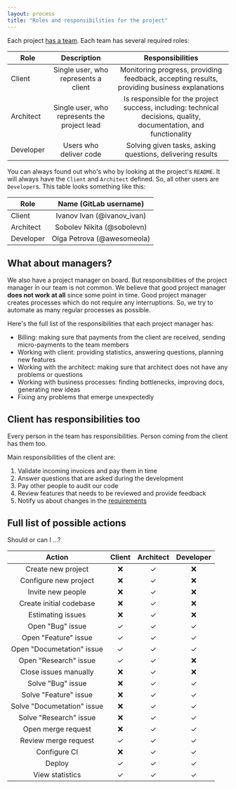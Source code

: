 ```yaml
---
layout: process
title: "Roles and responsibilities for the project"
---
```


Each project [has a team](/meta/rsdp/team-and-scaling).
Each team has several required roles:

| Role      | Description | Responsibilities |
|-----------|:-----------:|:----------------:|
|   Client  |Single user, who represents a client|Monitoring progress, providing feedback, accepting results, providing business explanations|
| Architect |Single user, who represents the project lead|Is responsible for the project success, including: technical decisions, quality, documentation, and functionality|
| Developer |Users who deliver code|Solving given tasks, asking questions, delivering results|

You can always found out who's who by looking at the project's `README`. It will always have the `Client` and `Architect` defined.
So, all other users are `Developer`s. This table looks something like this:

| Role      | Name (GitLab username) |
|-----------|:-----------:|
| Client    |Ivanov Ivan (@ivanov_ivan)|
| Architect |Sobolev Nikita (@sobolevn)|
| Developer |Olga Petrova (@awesomeola)|


## What about managers?

We also have a project manager on board. But responsibilities of the project
manager in our team is not common.
We believe that good project manager **does not work at all** since some point in time.
Good project manager creates processes which do not require any interruptions.
So, we try to automate as many regular processes as possible.

Here's the full list of the responsibilities that each project manager has:

- Billing: making sure that payments from the client are received, sending micro-payments to the team members
- Working with client: providing statistics, answering questions, planning new features
- Working with the architect: making sure that architect does not have any problems or questions
- Working with business processes: finding bottlenecks, improving docs, generating new ideas
- Fixing any problems that emerge unexpectedly


## Client has responsibilities too

Every person in the team has responsibilities. Person coming from the client
has them too.

Main responsibilities of the client are:

1. Validate incoming invoices and pay them in time
2. Answer questions that are asked during the development
3. Pay other people to audit our code
4. Review features that needs to be reviewed and provide feedback
5. Notify us about changes in the [requirements](/meta/rsdp/requirements-analysis/)


## Full list of possible actions

Should or can I ...?

| Action | Client | Architect | Developer |
|:------:|:------:|:---------:|:---------:|
|Create new project|❌|✓|❌|
|Configure new project|❌|✓|❌|
|Invite new people|❌|✓|❌|
|Create initial codebase|❌|✓|❌|
|Estimating issues|❌|✓|❌|
|Open "Bug" issue|✓|✓|✓|
|Open "Feature" issue|✓|✓|✓|
|Open "Documetation" issue|✓|✓|✓|
|Open "Research" issue|✓|✓|❌|
|Close issues manually|❌|✓|❌|
|Solve "Bug" issue|❌|✓|✓|
|Solve "Feature" issue|❌|✓|✓|
|Solve "Documetation" issue|❌|✓|✓|
|Solve "Research" issue|❌|✓|✓|
|Open merge request|❌|✓|✓|
|Review merge request|✓|✓|✓|
|Configure CI|❌|✓|✓|
|Deploy|✓|✓|✓|
|View statistics|✓|✓|✓|
